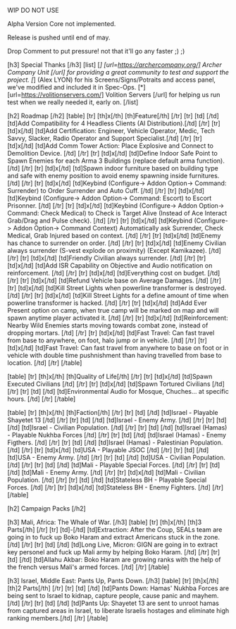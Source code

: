 


WIP DO NOT USE

Alpha Version Core not implemented.

Release is pushed until end of may.

Drop Comment to put pressure! not that it'll go any faster ;) ;)

[h3] Special Thanks [/h3]
[list]
    [*] [url=https://archercompany.org/] Archer Company Unit [/url] for providing a great community to test and support the project.
    [*] (Alex LYON) for his Screens/Signs/Potraits and access panel, we've modified and included it in Spec-Ops.
    [*] [url=https://volitionservers.com/] Volition Servers [/url] for helping us run test when we really needed it, early on.
[/list]

[h2] Roadmap [/h2]
[table]
    [tr] [th]x[/th] [th]Feature[/th] [/tr]
    [tr] [td] [/td] [td]Add Compatibility for 4 Headless Clients (AI Distribution).[/td] [/tr]
    [tr] [td]x[/td] [td]Add Certification: Engineer, Vehicle Operator, Medic, Tech Savvy, Slacker, Radio Operator and Support Specialist.[/td] [/tr]
    [tr] [td]x[/td] [td]Add Comm Tower Action: Place Explosive and Connect to Demolition Device. [/td] [/tr]
    [tr] [td]x[/td] [td]Define Indoor Safe Point to Spawn Enemies for each Arma 3 Buildings (replace default arma function). [/td] [/tr]
    [tr] [td]x[/td] [td]Spawn indoor furniture based on building type and safe with enemy position to avoid enemy spawning inside furnitures. [/td] [/tr]
    [tr] [td]x[/td] [td]Keybind (Configure-> Addon Option-> Command: Surrender) to Order Surrender and Auto Cuff. [/td] [/tr]
    [tr] [td]x[/td] [td]Keybind (Configure-> Addon Option-> Command: Escort) to Escort Prisonner. [/td] [/tr]
    [tr] [td]x[/td] [td]Keybind (Configure-> Addon Option-> Command: Check Medical) to Check is Target Alive (Instead of Ace Interact Grab/Drag and Pulse check). [/td] [/tr]
    [tr] [td]x[/td] [td]Keybind (Configure-> Addon Option-> Command Context) Automatically ask Surrender, Check Medical, Grab Injured based on context. [/td] [/tr]
    [tr] [td]x[/td] [td]Enemy has chance to surrender on order. [/td] [/tr]
    [tr] [td]x[/td] [td]Enemy Civilian always surrender (S-vest explode on proximity) (Except Kamikazee). [/td] [/tr]
    [tr] [td]x[/td] [td]Friendly Civilian always surrender. [/td] [/tr]
    [tr] [td]x[/td] [td]Add ISR Capability on Objective and Audio notification on reinforcement. [/td] [/tr]
    [tr] [td]x[/td] [td]Everything cost on budget. [/td] [/tr]
    [tr] [td]x[/td] [td]Refund Vehicle base on Average Damages. [/td] [/tr]
    [tr] [td]x[/td] [td]Kill Street Lights when powerline transformer is destroyed. [/td] [/tr]
    [tr] [td]x[/td] [td]Kill Street Lights for a define amount of time when powerline transformer is hacked. [/td] [/tr]
    [tr] [td]x[/td] [td]Add Ever Present option on camp, when true camp will be marked on map and will spawn anytime player activated it. [/td] [/tr]
    [tr] [td]x[/td] [td]Reinforcement: Nearby Wild Enemies starts moving towards combat zone, instead of dropping mortars. [/td] [/tr]
    [tr] [td]x[/td] [td]Fast Travel: Can fast travel from base to anywhere, on foot, halo jump or in vehicle. [/td] [/tr]
    [tr] [td]x[/td] [td]Fast Travel: Can fast travel from anywhere to base on foot or in vehicle with double time pushnishment than having travelled from base to location. [/td] [/tr]
[/table]

[table]
    [tr] [th]x[/th] [th]Quality of Life[/th] [/tr]
    [tr] [td]x[/td] [td]Spawn Executed Civilians [/td] [/tr]
    [tr] [td]x[/td] [td]Spawn Tortured Civilians [/td] [/tr]
    [tr] [td] [/td] [td]Environmental Audio for Mosque, Chuches... at specific hours. [/td] [/tr]
[/table]

[table]
    [tr] [th]x[/th] [th]Faction[/th] [/tr]
    [tr] [td] [/td] [td]Israel - Playable Shayetet 13 [/td] [/tr]
    [tr] [td] [/td] [td]Israel - Enemy Army. [/td] [/tr]
    [tr] [td] [/td] [td]Israel - Civilian Population. [/td] [/tr]
    [tr] [td] [/td] [td]Israel (Hamas) - Playable Nukhba Forces [/td] [/tr]
    [tr] [td] [/td] [td]Israel (Hamas) - Enemy Figthers. [/td] [/tr]
    [tr] [td] [/td] [td]Israel (Hamas) - Palestinian Population. [/td] [/tr]
    [tr] [td]x[/td] [td]USA - Playable JSOC [/td] [/tr]
    [tr] [td] [/td] [td]USA - Enemy Army. [/td] [/tr]
    [tr] [td] [/td] [td]USA - Civilian Population. [/td] [/tr]
    [tr] [td] [/td] [td]Mali - Playable Special Forces. [/td] [/tr]
    [tr] [td] [/td] [td]Mali - Enemy Army. [/td] [/tr]
    [tr] [td]x[/td] [td]Mali - Civilian Population. [/td] [/tr]
    [tr] [td] [/td] [td]Stateless BH - Playable Special Forces. [/td] [/tr]
    [tr] [td]x[/td] [td]Stateless BH - Enemy Fighters. [/td] [/tr]
[/table]

[h2] Campaign Packs [/h2]

[h3] Mali, Africa: The Whale of War. [/h3]
[table]
    [tr] [th]x[/th] [th]3 Parts[/th] [/tr]
    [tr] [td]-[/td] [td]Extraction: After the Coup, SEALs team are going in to fuck up Boko Haram and extract Americans stuck in the zone.[/td] [/tr]
    [tr] [td] [/td] [td]Long Live, Micron: GIGN are going in to extract key personel and fuck up Mali army by helping Boko Haram. [/td] [/tr]
    [tr] [td] [/td] [td]Allahu Akbar: Boko Haram are growing ranks with the help of the french versus Mali's armed forces. [/td] [/tr]
[/table]

[h3] Israel, Middle East: Pants Up, Pants Down. [/h3]
[table]
    [tr] [th]x[/th] [th]2 Parts[/th] [/tr]
    [tr] [td] [/td] [td]Pants Down: Hamas' Nukhba Forces are being sent to Israel to kidnap, capture people, cause panic and mayhem. [/td] [/tr]
    [tr] [td] [/td] [td]Pants Up: Shayetet 13 are sent to unroot hamas from captured areas in Israel, to liberate Israelis hostages and eliminate high ranking members.[/td] [/tr]
[/table]

